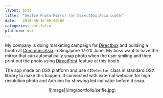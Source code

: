 ```yaml
---
layout: post
title:  "Selfie Photo Mirror for Directbox.Asia booth"
date:   2014-06-16 00:00:00
categories: portfolio
platform: osx
---
```


My company is doing marketing campaign for [Directbox](http://directcloud.net/) and building a booth at [CommunicAsia](http://www.communicasia.com/) in Singapore 17-20 June. My boss want to have the mirror that can automatically snap photo when the user smiling and then print out the photo using [DirectPrint](http://directcloud.net/direct-cloud/) feature at this booth.

The app made on OSX platform and use ```CIDetector``` class in standard OSX library to make this happen. It connected with external webcam for high resolution photo and Adruino for showing led indicator before it snap.

<center>
![image](/img/portfolio/selfie.jpg)
</center>
